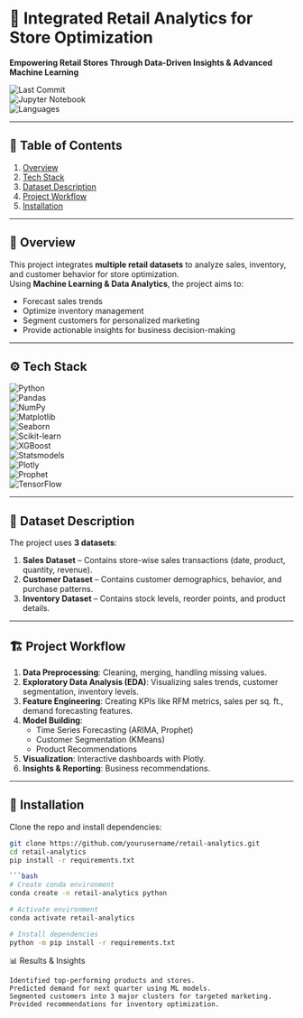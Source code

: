 # 🛒 Integrated Retail Analytics for Store Optimization  

**Empowering Retail Stores Through Data-Driven Insights & Advanced Machine Learning**  

![Last Commit](https://img.shields.io/github/last-commit/yourusername/retail-analytics)  
![Jupyter Notebook](https://img.shields.io/badge/Jupyter-Notebook-orange)  
![Languages](https://img.shields.io/badge/Languages-Python%20%7C%20SQL-blue)  

---

## 📑 Table of Contents  
1. [Overview](#overview)  
2. [Tech Stack](#tech-stack)  
3. [Dataset Description](#dataset-description)  
4. [Project Workflow](#project-workflow)  
5. [Installation](#installation)  

---

## 🔎 Overview  
This project integrates **multiple retail datasets** to analyze sales, inventory, and customer behavior for store optimization.  
Using **Machine Learning & Data Analytics**, the project aims to:  
- Forecast sales trends  
- Optimize inventory management  
- Segment customers for personalized marketing  
- Provide actionable insights for business decision-making  

---

## ⚙️ Tech Stack  

![Python](https://img.shields.io/badge/Python-3776AB?style=for-the-badge&logo=python&logoColor=white)  
![Pandas](https://img.shields.io/badge/Pandas-150458?style=for-the-badge&logo=pandas&logoColor=white)  
![NumPy](https://img.shields.io/badge/Numpy-013243?style=for-the-badge&logo=numpy&logoColor=white)  
![Matplotlib](https://img.shields.io/badge/Matplotlib-11557c?style=for-the-badge&logo=plotly&logoColor=white)  
![Seaborn](https://img.shields.io/badge/Seaborn-5A9?style=for-the-badge&logoColor=white)  
![Scikit-learn](https://img.shields.io/badge/Scikit--Learn-F7931E?style=for-the-badge&logo=scikitlearn&logoColor=white)  
![XGBoost](https://img.shields.io/badge/XGBoost-EB5E28?style=for-the-badge&logoColor=white)  
![Statsmodels](https://img.shields.io/badge/Statsmodels-323330?style=for-the-badge&logo=python&logoColor=white)  
![Plotly](https://img.shields.io/badge/Plotly-3F4F75?style=for-the-badge&logo=plotly&logoColor=white)  
![Prophet](https://img.shields.io/badge/Prophet-008080?style=for-the-badge&logo=python&logoColor=white)  
![TensorFlow](https://img.shields.io/badge/TensorFlow-FF6F00?style=for-the-badge&logo=tensorflow&logoColor=white)  

---

## 📂 Dataset Description  
The project uses **3 datasets**:  
1. **Sales Dataset** – Contains store-wise sales transactions (date, product, quantity, revenue).  
2. **Customer Dataset** – Contains customer demographics, behavior, and purchase patterns.  
3. **Inventory Dataset** – Contains stock levels, reorder points, and product details.  

---

## 🏗 Project Workflow  
1. **Data Preprocessing**: Cleaning, merging, handling missing values.  
2. **Exploratory Data Analysis (EDA)**: Visualizing sales trends, customer segmentation, inventory levels.  
3. **Feature Engineering**: Creating KPIs like RFM metrics, sales per sq. ft., demand forecasting features.  
4. **Model Building**:  
   - Time Series Forecasting (ARIMA, Prophet)  
   - Customer Segmentation (KMeans)  
   - Product Recommendations  
5. **Visualization**: Interactive dashboards with Plotly.  
6. **Insights & Reporting**: Business recommendations.  

---

## 🚀 Installation  
Clone the repo and install dependencies:  
```bash
git clone https://github.com/yourusername/retail-analytics.git
cd retail-analytics
pip install -r requirements.txt

```bash
# Create conda environment
conda create -n retail-analytics python

# Activate environment
conda activate retail-analytics

# Install dependencies
python -m pip install -r requirements.txt

```
📊 Results & Insights

    Identified top-performing products and stores.  
    Predicted demand for next quarter using ML models.  
    Segmented customers into 3 major clusters for targeted marketing.  
    Provided recommendations for inventory optimization.  